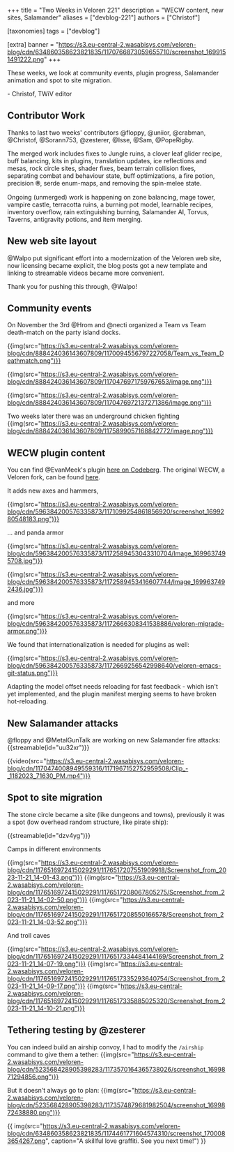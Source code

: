 +++
title = "Two Weeks in Veloren 221"
description = "WECW content, new sites, Salamander"
aliases = ["devblog-221"]
authors = ["Christof"]

[taxonomies]
tags = ["devblog"]

[extra]
banner = "https://s3.eu-central-2.wasabisys.com/veloren-blog/cdn/634860358623821835/1170766873059655710/screenshot_1699151491222.png"
+++

These weeks, we look at community events, plugin progress, Salamander animation and spot to site migration.

\- Christof, TWiV editor

## Contributor Work

Thanks to last two weeks' contributors @floppy, @uniior, @crabman,
@Christof, @Sorann753, @zesterer, @Isse, @Sam, @PopeRigby.

The merged work includes fixes to Jungle ruins, a clover leaf glider
recipe, buff balancing, kits in plugins, translation updates,
ice reflections and mesas, rock circle sites, shader fixes,
beam terrain collision fixes, separating combat and behaviour state,
buff optimizations, a fire potion, precision 🞋, serde enum-maps,
and removing the spin-melee state.

Ongoing (unmerged) work is happening on zone balancing, mage tower,
vampire castle, terracotta ruins, a burning pot model, learnable recipes,
inventory overflow, rain extinguishing burning, Salamander AI, Torvus, Taverns, antigravity potions, and item merging.

## New web site layout

@Walpo put significant effort into a modernization of the Veloren
web site, now licensing became explicit, the blog posts got a new
template and linking to streamable videos became more convenient.

Thank you for pushing this through, @Walpo!

## Community events

On November the 3rd @Hrom and @necti organized a Team vs Team death-match
on the party island docks.

{{img(src="https://s3.eu-central-2.wasabisys.com/veloren-blog/cdn/888424036143607809/1170094556797227058/Team_vs_Team_Deathmatch.png")}}

{{img(src="https://s3.eu-central-2.wasabisys.com/veloren-blog/cdn/888424036143607809/1170476971759767653/image.png")}}

{{img(src="https://s3.eu-central-2.wasabisys.com/veloren-blog/cdn/888424036143607809/1170476972137271386/image.png")}}

Two weeks later there was an underground chicken fighting
{{img(src="https://s3.eu-central-2.wasabisys.com/veloren-blog/cdn/888424036143607809/1175899057168842772/image.png")}}

## WECW plugin content

You can find @EvanMeek's plugin [here on Codeberg](https://codeberg.org/evanmeek/veloren-wecw-plugin). The original WECW, a Veloren fork,
can be found [here](https://github.com/EvanMeek/veloren-wecw-assets/).

It adds new axes and hammers,

{{img(src="https://s3.eu-central-2.wasabisys.com/veloren-blog/cdn/596384200576335873/1171099254861856920/screenshot_1699280548183.png")}}

… and panda armor

{{img(src="https://s3.eu-central-2.wasabisys.com/veloren-blog/cdn/596384200576335873/1172589453043310704/Image_1699637495708.jpg")}}

{{img(src="https://s3.eu-central-2.wasabisys.com/veloren-blog/cdn/596384200576335873/1172589453416607744/Image_1699637492436.jpg")}}

and more

{{img(src="https://s3.eu-central-2.wasabisys.com/veloren-blog/cdn/596384200576335873/1172666308341538886/veloren-migrade-armor.png")}}

We found that internationalization is needed for plugins as well:

{{img(src="https://s3.eu-central-2.wasabisys.com/veloren-blog/cdn/596384200576335873/1172669256542998640/veloren-emacs-git-status.png")}}

Adapting the model offset needs reloading for fast feedback - which isn't yet implemented, and the plugin manifest merging seems to have broken hot-reloading.

## New Salamander attacks

@floppy and @MetalGunTalk are working on new Salamander fire attacks:
{{streamable(id="uu32xr")}}

{{video(src="https://s3.eu-central-2.wasabisys.com/veloren-blog/cdn/1170474008949559316/1171967152752959508/Clip_-_1182023_71630_PM.mp4")}}

## Spot to site migration

The stone circle became a site (like dungeons and towns), previously it was a spot (low overhead random structure, like pirate ship):

{{streamable(id="dzv4yg")}}

Camps in different environments

{{img(src="https://s3.eu-central-2.wasabisys.com/veloren-blog/cdn/1176516972415029291/1176517207551909918/Screenshot_from_2023-11-21_14-01-43.png")}}
{{img(src="https://s3.eu-central-2.wasabisys.com/veloren-blog/cdn/1176516972415029291/1176517208067805275/Screenshot_from_2023-11-21_14-02-50.png")}}
{{img(src="https://s3.eu-central-2.wasabisys.com/veloren-blog/cdn/1176516972415029291/1176517208550166578/Screenshot_from_2023-11-21_14-03-52.png")}}

And troll caves

{{img(src="https://s3.eu-central-2.wasabisys.com/veloren-blog/cdn/1176516972415029291/1176517334484144169/Screenshot_from_2023-11-21_14-07-19.png")}}
{{img(src="https://s3.eu-central-2.wasabisys.com/veloren-blog/cdn/1176516972415029291/1176517335293640754/Screenshot_from_2023-11-21_14-09-17.png")}}
{{img(src="https://s3.eu-central-2.wasabisys.com/veloren-blog/cdn/1176516972415029291/1176517335885025320/Screenshot_from_2023-11-21_14-10-21.png")}}

## Tethering testing by @zesterer

You can indeed build an airship convoy, I had to modify the `/airship` command to give them a tether:
{{img(src="https://s3.eu-central-2.wasabisys.com/veloren-blog/cdn/523568428905398283/1173570164365738026/screenshot_1699871294856.png")}}

But it doesn't always go to plan:
{{img(src="https://s3.eu-central-2.wasabisys.com/veloren-blog/cdn/523568428905398283/1173574879681982504/screenshot_1699872438880.png")}}

{{
    img(src="https://s3.eu-central-2.wasabisys.com/veloren-blog/cdn/634860358623821835/1174461771604574310/screenshot_1700083654267.png",
    caption="A skillful love graffiti. See you next time!")
}}
